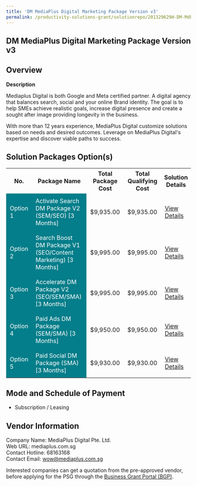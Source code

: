 ```yaml
---
title: 'DM MediaPlus Digital Marketing Package Version v3'
permalink: /productivity-solutions-grant/solutionrepo/201329629H-DM-MdPlus-Dgtl-Mrktng-Pckg-v-v3-G
---
```


## DM MediaPlus Digital Marketing Package Version v3

## Overview

**Description**

Mediaplus Digital is both Google and Meta certified partner. A digital agency that balances search, social and your online Brand identity. The goal is to help SMEs achieve realistic goals, increase digital presence and create a sought after image providing longevity in the business.

With more than 12 years experience, MediaPlus Digital customize solutions based on needs and desired outcomes. Leverage on MediaPlus Digital's expertise and discover viable paths to success.

## Solution Packages Option(s)

<table>
<tr>
<th><b>No.</b></th>
<th><b>Package Name</b></th>
<th><b>Total Package Cost</b></th>
<th><b>Total Qualifying Cost</b></th>
<th><b>Solution Details</b></th>
</tr>
<tr>
<td style='padding: 10px; background-color: #037E8A; color: #FFFFFF;'>Option 1</td>
<td style='padding: 10px; background-color: #037E8A; color: #FFFFFF;'>Activate Search DM Package V2 (SEM/SEO) [3 Months]</td>
<td style='padding: 10px;'>$9,935.00</td>
<td style='padding: 10px;'>$9,935.00</td>
<td style='padding: 10px;'><a href='/psg/MediaPlus_DM_15082024_Desensitised_Annex3_Part1.pdf' target='_blank'>View Details</a></td>
</tr>
<tr>
<td style='padding: 10px; background-color: #037E8A; color: #FFFFFF;'>Option 2</td>
<td style='padding: 10px; background-color: #037E8A; color: #FFFFFF;'>Search Boost DM Package V1 (SEO/Content Marketing) [3 Months]</td>
<td style='padding: 10px;'>$9,995.00</td>
<td style='padding: 10px;'>$9,995.00</td>
<td style='padding: 10px;'><a href='/psg/MediaPlus_DM_15082024_Desensitised_Annex3_Part2.pdf' target='_blank'>View Details</a></td>
</tr>
<tr>
<td style='padding: 10px; background-color: #037E8A; color: #FFFFFF;'>Option 3</td>
<td style='padding: 10px; background-color: #037E8A; color: #FFFFFF;'>Accelerate DM Package V2 (SEO/SEM/SMA) [3 Months]</td>
<td style='padding: 10px;'>$9,995.00</td>
<td style='padding: 10px;'>$9,995.00</td>
<td style='padding: 10px;'><a href='/psg/MediaPlus_DM_15082024_Desensitised_Annex3_Part3.pdf' target='_blank'>View Details</a></td>
</tr>
<tr>
<td style='padding: 10px; background-color: #037E8A; color: #FFFFFF;'>Option 4</td>
<td style='padding: 10px; background-color: #037E8A; color: #FFFFFF;'>Paid Ads DM Package (SEM/SMA) [3 Months]</td>
<td style='padding: 10px;'>$9,950.00</td>
<td style='padding: 10px;'>$9,950.00</td>
<td style='padding: 10px;'><a href='/psg/MediaPlus_DM_15082024_Desensitised_Annex3_Part4.pdf' target='_blank'>View Details</a></td>
</tr>
<tr>
<td style='padding: 10px; background-color: #037E8A; color: #FFFFFF;'>Option 5</td>
<td style='padding: 10px; background-color: #037E8A; color: #FFFFFF;'>Paid Social DM Package (SMA) [3 Months]</td>
<td style='padding: 10px;'>$9,930.00</td>
<td style='padding: 10px;'>$9,930.00</td>
<td style='padding: 10px;'><a href='/psg/MediaPlus_DM_15082024_Desensitised_Annex3_Part5.pdf' target='_blank'>View Details</a></td>
</tr>
</table>

## Mode and Schedule of Payment

 - Subscription / Leasing

## Vendor Information

 Company Name: MediaPlus Digital Pte. Ltd.<br>Web URL: mediaplus.com.sg <br>Contact Hotline: 68163168 <br>Contact Email: wow@mediaplus.com.sg <br>

Interested companies can get a quotation from the pre-approved vendor, before applying for the PSG through the <a href='https://www.businessgrants.gov.sg/' target='_blank' rel='noopener'>Business Grant Portal (BGP)</a>.

<script src="/jquery/resize-tables.js"></script>
